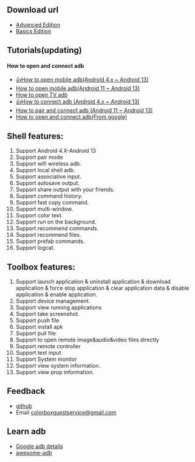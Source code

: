 ## Download url
- [Advanced Edition](https://play.google.com/store/apps/details?id=com.github.superadb)
- [Basics Edition](https://play.google.com/store/apps/details?id=com.github.standardadb)

## Tutorials(updating)
#### How to open and connect adb
- [👍How to open mobile adb(Android 4.x ~ Android 13)](./md/openMobileADB4x_13.md)
- [How to open mobile adb(Android 11 ~ Android 13)](./md/openMobileADB11_13.md)
- [How to open TV adb](./md/openMobileADB.md)
- [👍How to connect adb (Android 4.x ~ Android 13)](./md/connectADB4x_13.md)
- [How to pair and connect adb (Android 11 ~ Android 13)](./md/connectADB11_13.md)
- [How to open and connect adb(From google)](https://developer.android.com/studio/command-line/adb)

## Shell features:
1. Support Android 4.X-Android 13
2. Support pair mode
3. Support wifi wireless adb.
4. Support local shell adb.
5. Support associative input.
6. Support autosave output.
7. Support share output with your friends.
8. Support command history.
9. Support fast copy command.
10. Support multi-window.
11. Support color text.
12. Support run on the background.
13. Support recommend commands.
14. Support recommend files.
15. Support prefab commands.
16. Support logcat.

## Toolbox features:
1. Support launch application & uninstall application & download application & force stop application & clear application data & disable application & enable application.
2. Support device management.
3. Support view running applications
4. Support take screenshot.
5. Support push file
6. Support install apk
7. Support pull file
8. Support to open remote image&audio&video files directly
9. Support remote controller
10. Support text input
11. Support System monitor
12. Support view system information.
13. Support view prop information.

## Feedback
- [github](https://github.com/jarhot1992/Remote-ADB)
- Email colorboxguestservice@gmail.com

## Learn adb
- [Google adb details](https://developer.android.com/studio/command-line/adb)
- [awesome-adb](https://github.com/mzlogin/awesome-adb/blob/master/README.en.md)